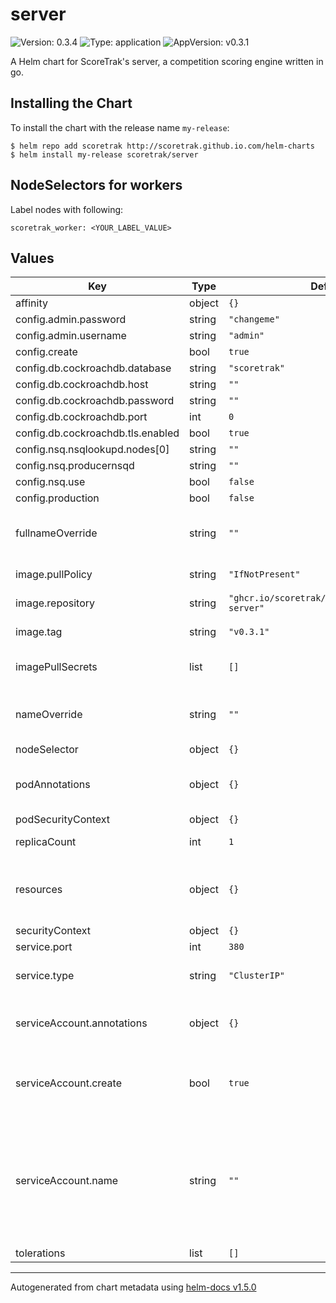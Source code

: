 # server

![Version: 0.3.4](https://img.shields.io/badge/Version-0.3.4-informational?style=flat-square) ![Type: application](https://img.shields.io/badge/Type-application-informational?style=flat-square) ![AppVersion: v0.3.1](https://img.shields.io/badge/AppVersion-v0.3.1-informational?style=flat-square)

A Helm chart for ScoreTrak's server, a competition scoring engine written in go.

## Installing the Chart

To install the chart with the release name `my-release`:

```console
$ helm repo add scoretrak http://scoretrak.github.io.com/helm-charts
$ helm install my-release scoretrak/server
```

## NodeSelectors for workers

Label nodes with following:
```
scoretrak_worker: <YOUR_LABEL_VALUE>
```

## Values

| Key | Type | Default | Description |
|-----|------|---------|-------------|
| affinity | object | `{}` |  |
| config.admin.password | string | `"changeme"` |  |
| config.admin.username | string | `"admin"` |  |
| config.create | bool | `true` |  |
| config.db.cockroachdb.database | string | `"scoretrak"` |  |
| config.db.cockroachdb.host | string | `""` |  |
| config.db.cockroachdb.password | string | `""` |  |
| config.db.cockroachdb.port | int | `0` |  |
| config.db.cockroachdb.tls.enabled | bool | `true` |  |
| config.nsq.nsqlookupd.nodes[0] | string | `""` |  |
| config.nsq.producernsqd | string | `""` |  |
| config.nsq.use | bool | `false` |  |
| config.production | bool | `false` |  |
| fullnameOverride | string | `""` | String to override server.fullname template |
| image.pullPolicy | string | `"IfNotPresent"` | Container image name |
| image.repository | string | `"ghcr.io/scoretrak/scoretrak/scoretrak-server"` | Container image name |
| image.tag | string | `"v0.3.1"` | Container image tag |
| imagePullSecrets | list | `[]` | Secrets to pull container image |
| nameOverride | string | `""` | String to override server.name template |
| nodeSelector | object | `{}` |  |
| podAnnotations | object | `{}` | Additional annotations for StatefulSet Pods |
| podSecurityContext | object | `{}` |  |
| replicaCount | int | `1` | Deployment replica count |
| resources | object | `{}` | Resource requests and limits for Deployment Pods |
| securityContext | object | `{}` |  |
| service.port | int | `380` |  |
| service.type | string | `"ClusterIP"` | Service type for server service |
| serviceAccount.annotations | object | `{}` | Annotations to add to the service account |
| serviceAccount.create | bool | `true` | Specifies whether a service account should be created |
| serviceAccount.name | string | `""` | The name of the service account to use. If not set and create is true, a name is generated using the fullname template |
| tolerations | list | `[]` |  |

----------------------------------------------
Autogenerated from chart metadata using [helm-docs v1.5.0](https://github.com/norwoodj/helm-docs/releases/v1.5.0)
